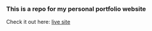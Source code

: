 ### This is a repo for my personal portfolio website
Check it out here: [live site](https://kennylozeau.github.io)